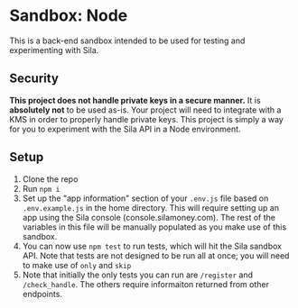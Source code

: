 # Sandbox: Node

This is a back-end sandbox intended to be used for testing and experimenting with Sila.

## Security

**This project does not handle private keys in a secure manner.** It is **absolutely not** to be used as-is. Your project will need to integrate with a KMS in order to properly handle private keys. This project is simply a way for you to experiment with the Sila API in a Node environment.

## Setup

1. Clone the repo
2. Run `npm i`
3. Set up the "app information" section of your `.env.js` file based on `.env.example.js` in the home directory. This will require setting up an app using the Sila console (console.silamoney.com). The rest of the variables in this file will be manually populated as you make use of this sandbox.
4. You can now use `npm test` to run tests, which will hit the Sila sandbox API. Note that tests are not designed to be run all at once; you will need to make use of `only` and `skip`
5. Note that initially the only tests you can run are `/register` and `/check_handle`. The others require informaiton returned from other endpoints.
